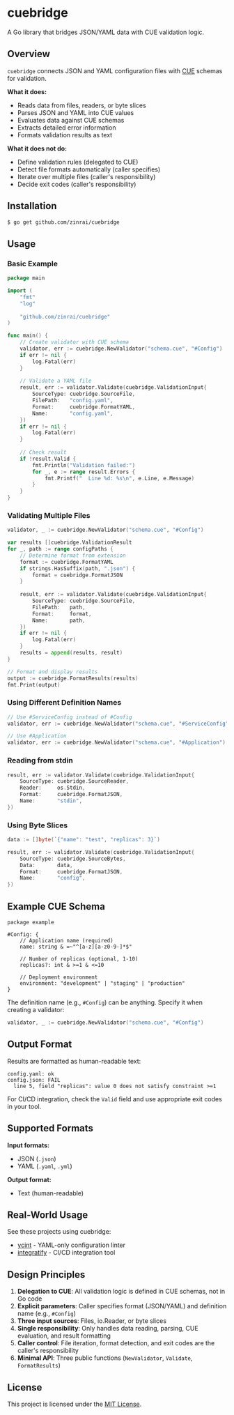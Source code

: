 # cuebridge

A Go library that bridges JSON/YAML data with CUE validation logic.

## Overview

`cuebridge` connects JSON and YAML configuration files with [CUE](https://cuelang.org/) schemas for validation.

**What it does:**

- Reads data from files, readers, or byte slices
- Parses JSON and YAML into CUE values
- Evaluates data against CUE schemas
- Extracts detailed error information
- Formats validation results as text

**What it does not do:**

- Define validation rules (delegated to CUE)
- Detect file formats automatically (caller specifies)
- Iterate over multiple files (caller's responsibility)
- Decide exit codes (caller's responsibility)

## Installation

```bash
$ go get github.com/zinrai/cuebridge
```

## Usage

### Basic Example

```go
package main

import (
    "fmt"
    "log"
    
    "github.com/zinrai/cuebridge"
)

func main() {
    // Create validator with CUE schema
    validator, err := cuebridge.NewValidator("schema.cue", "#Config")
    if err != nil {
        log.Fatal(err)
    }
    
    // Validate a YAML file
    result, err := validator.Validate(cuebridge.ValidationInput{
        SourceType: cuebridge.SourceFile,
        FilePath:   "config.yaml",
        Format:     cuebridge.FormatYAML,
        Name:       "config.yaml",
    })
    if err != nil {
        log.Fatal(err)
    }
    
    // Check result
    if !result.Valid {
        fmt.Println("Validation failed:")
        for _, e := range result.Errors {
            fmt.Printf("  Line %d: %s\n", e.Line, e.Message)
        }
    }
}
```

### Validating Multiple Files

```go
validator, _ := cuebridge.NewValidator("schema.cue", "#Config")

var results []cuebridge.ValidationResult
for _, path := range configPaths {
    // Determine format from extension
    format := cuebridge.FormatYAML
    if strings.HasSuffix(path, ".json") {
        format = cuebridge.FormatJSON
    }
    
    result, err := validator.Validate(cuebridge.ValidationInput{
        SourceType: cuebridge.SourceFile,
        FilePath:   path,
        Format:     format,
        Name:       path,
    })
    if err != nil {
        log.Fatal(err)
    }
    results = append(results, result)
}

// Format and display results
output := cuebridge.FormatResults(results)
fmt.Print(output)
```

### Using Different Definition Names

```go
// Use #ServiceConfig instead of #Config
validator, err := cuebridge.NewValidator("schema.cue", "#ServiceConfig")

// Use #Application
validator, err := cuebridge.NewValidator("schema.cue", "#Application")
```

### Reading from stdin

```go
result, err := validator.Validate(cuebridge.ValidationInput{
    SourceType: cuebridge.SourceReader,
    Reader:     os.Stdin,
    Format:     cuebridge.FormatJSON,
    Name:       "stdin",
})
```

### Using Byte Slices

```go
data := []byte(`{"name": "test", "replicas": 3}`)

result, err := validator.Validate(cuebridge.ValidationInput{
    SourceType: cuebridge.SourceBytes,
    Data:       data,
    Format:     cuebridge.FormatJSON,
    Name:       "config",
})
```

## Example CUE Schema

```cue
package example

#Config: {
    // Application name (required)
    name: string & =~"^[a-z][a-z0-9-]*$"
    
    // Number of replicas (optional, 1-10)
    replicas?: int & >=1 & <=10
    
    // Deployment environment
    environment: "development" | "staging" | "production"
}
```

The definition name (e.g., `#Config`) can be anything. Specify it when creating a validator:

```go
validator, _ := cuebridge.NewValidator("schema.cue", "#Config")
```

## Output Format

Results are formatted as human-readable text:

```
config.yaml: ok
config.json: FAIL
  line 5, field "replicas": value 0 does not satisfy constraint >=1
```

For CI/CD integration, check the `Valid` field and use appropriate exit codes in your tool.

## Supported Formats

**Input formats:**

- JSON (`.json`)
- YAML (`.yaml`, `.yml`)

**Output format:**

- Text (human-readable)

## Real-World Usage

See these projects using cuebridge:

- [ycint](https://github.com/zinrai/ycint) - YAML-only configuration linter
- [integratify](https://github.com/zinrai/integratify) - CI/CD integration tool

## Design Principles

1. **Delegation to CUE**: All validation logic is defined in CUE schemas, not in Go code
2. **Explicit parameters**: Caller specifies format (JSON/YAML) and definition name (e.g., `#Config`)
3. **Three input sources**: Files, io.Reader, or byte slices
4. **Single responsibility**: Only handles data reading, parsing, CUE evaluation, and result formatting
5. **Caller control**: File iteration, format detection, and exit codes are the caller's responsibility
6. **Minimal API**: Three public functions (`NewValidator`, `Validate`, `FormatResults`)

## License

This project is licensed under the [MIT License](./LICENSE).
